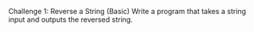 Challenge 1: Reverse a String (Basic)
 Write a program that takes a string input and outputs the reversed string.
